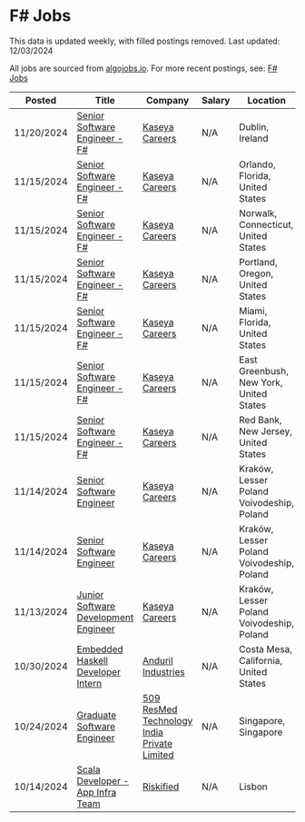# F# Jobs

This data is updated weekly, with filled postings removed. Last updated: 12/03/2024

All jobs are sourced from [algojobs.io](https://algojobs.io/). For more recent postings, see: [F# Jobs](https://algojobs.io/jobs/f-sharp)

| Posted | Title | Company | Salary | Location |
| --- | --- | --- | --- | --- |
| 11/20/2024 | [Senior Software Engineer - F#](https://algojobs.io/jobs/2247159) | [Kaseya Careers](https://algojobs.io/company/kaseya/) | N/A | Dublin, Ireland |
| 11/15/2024 | [Senior Software Engineer - F#](https://algojobs.io/jobs/2213012) | [Kaseya Careers](https://algojobs.io/company/kaseya/) | N/A | Orlando, Florida, United States |
| 11/15/2024 | [Senior Software Engineer - F#](https://algojobs.io/jobs/2213015) | [Kaseya Careers](https://algojobs.io/company/kaseya/) | N/A | Norwalk, Connecticut, United States |
| 11/15/2024 | [Senior Software Engineer - F#](https://algojobs.io/jobs/2213016) | [Kaseya Careers](https://algojobs.io/company/kaseya/) | N/A | Portland, Oregon, United States |
| 11/15/2024 | [Senior Software Engineer - F#](https://algojobs.io/jobs/2213017) | [Kaseya Careers](https://algojobs.io/company/kaseya/) | N/A | Miami, Florida, United States |
| 11/15/2024 | [Senior Software Engineer - F#](https://algojobs.io/jobs/2213018) | [Kaseya Careers](https://algojobs.io/company/kaseya/) | N/A | East Greenbush, New York, United States |
| 11/15/2024 | [Senior Software Engineer - F#](https://algojobs.io/jobs/2213025) | [Kaseya Careers](https://algojobs.io/company/kaseya/) | N/A | Red Bank, New Jersey, United States |
| 11/14/2024 | [Senior Software Engineer](https://algojobs.io/jobs/2203786) | [Kaseya Careers](https://algojobs.io/company/kaseya/) | N/A | Kraków, Lesser Poland Voivodeship, Poland |
| 11/14/2024 | [Senior Software Engineer](https://algojobs.io/jobs/2203767) | [Kaseya Careers](https://algojobs.io/company/kaseya/) | N/A | Kraków, Lesser Poland Voivodeship, Poland |
| 11/13/2024 | [Junior Software Development Engineer](https://algojobs.io/jobs/2193217) | [Kaseya Careers](https://algojobs.io/company/kaseya/) | N/A | Kraków, Lesser Poland Voivodeship, Poland |
| 10/30/2024 | [Embedded Haskell Developer Intern](https://algojobs.io/jobs/2104421) | [Anduril Industries](https://algojobs.io/company/andurilindustries/) | N/A | Costa Mesa, California, United States |
| 10/24/2024 | [Graduate Software Engineer](https://algojobs.io/jobs/2060448) | [509 ResMed Technology India Private Limited](https://algojobs.io/company/resmed/) | N/A | Singapore, Singapore |
| 10/14/2024 | [Scala Developer - App Infra Team](https://algojobs.io/jobs/1990641) | [Riskified](https://algojobs.io/company/riskified/) | N/A | Lisbon |